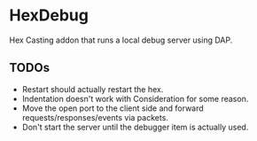 # HexDebug

Hex Casting addon that runs a local debug server using DAP.

## TODOs

* Restart should actually restart the hex.
* Indentation doesn't work with Consideration for some reason.
* Move the open port to the client side and forward requests/responses/events via packets.
* Don't start the server until the debugger item is actually used.
